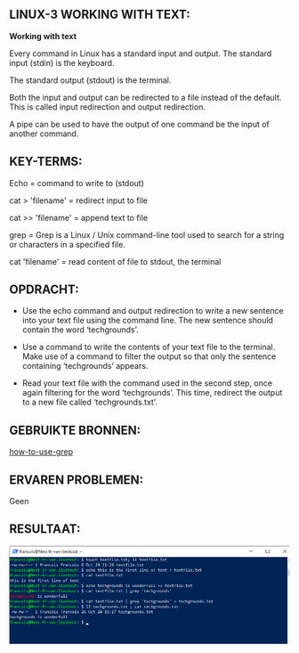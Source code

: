 ## LINUX-3 WORKING WITH TEXT:

**Working with text**

Every command in Linux has a standard input and output.
The standard input (stdin) is the keyboard.

The standard output (stdout) is the terminal.

Both the input and output can be redirected to a file instead of the default. This is called input redirection and output redirection.

A pipe can be used to have the output of one command be the input of another command.


## KEY-TERMS:

Echo = command to write to (stdout)

cat > 'filename' = redirect input to file

cat >> 'filename' = append text to file

grep = Grep is a Linux / Unix command-line tool used to search for a string or characters in a specified file.

cat 'filename' = read content of file to stdout, the terminal


## OPDRACHT:

* Use the echo command and output redirection to write a new sentence into your text
file using the command line. The new sentence should contain the word ‘techgrounds’.

* Use a command to write the contents of your text file to the terminal. Make use of a
command to filter the output so that only the sentence containing ‘techgrounds’ appears.

* Read your text file with the command used in the second step, once again filtering   for the word   ‘techgrounds’. This time, redirect the output to a new file called ‘techgrounds.txt’.


## GEBRUIKTE BRONNEN:

[how-to-use-grep](https://phoenixnap.com/kb/grep-command-linux-unix-examples)


## ERVAREN PROBLEMEN:

Geen

## RESULTAAT:
![PrntSc](../00_includes/Linux/linux3.png)

